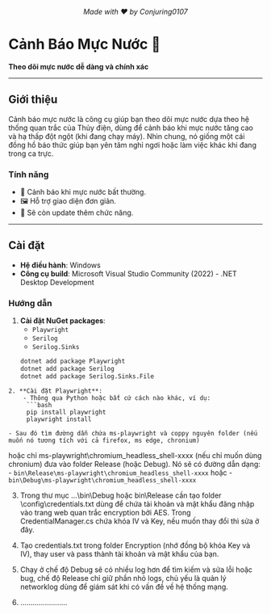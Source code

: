<p align="center">
  <i>Made with ❤️ by Conjuring0107</i>
</p>

# Cảnh Báo Mực Nước 🌊
**Theo dõi mực nước dễ dàng và chính xác**

---

## Giới thiệu
Cảnh báo mực nước là công cụ giúp bạn theo dõi mực nước dựa theo hệ thống quan trắc của Thủy điện, dùng để cảnh báo khi mực nước tăng cao và hạ thấp đột ngột (khi đang chạy máy). Nhìn chung, nó giống một cái đồng hồ báo thức giúp bạn yên tâm nghỉ ngơi hoặc làm việc khác khi đang trong ca trực.

### Tính năng
- 🚨 Cảnh báo khi mực nước bất thường.
- 🖼 Hỗ trợ giao diện đơn giản.
- 🔄 Sẽ còn update thêm chức năng.

---

## Cài đặt
- **Hệ điều hành**: Windows  
- **Công cụ build**: Microsoft Visual Studio Community (2022) - .NET Desktop Development

### Hướng dẫn
1. **Cài đặt NuGet packages**:
   - `Playwright`
   - `Serilog`
   - `Serilog.Sinks`
   ```bash
   dotnet add package Playwright
   dotnet add package Serilog
   dotnet add package Serilog.Sinks.File
```
2. **Cài đặt Playwright**:
    - Thông qua Python hoặc bất cứ cách nào khác, ví dụ:
     ```bash
     pip install playwright
     playwright install
```	 
	- Sau đó tìm đường dẫn chứa ms-playwright và coppy nguyên folder (nếu muốn nó tương tích với cả firefox, ms edge, chronium)
hoặc chỉ ms-playwright\chromium_headless_shell-xxxx (nếu chỉ muốn dùng chronium) đưa vào folder Release (hoặc Debug). Nó sẽ có
đường dẫn dạng: 
	- `bin\Release\ms-playwright\chromium_headless_shell-xxxx`
hoặc 
	- `bin\Debug\ms-playwright\chromium_headless_shell-xxxx`
	
3. Trong thư mục ...\bin\Debug hoặc bin\Release cần tạo folder \config\credentials.txt dùng để chứa tài khoản và mật khẩu đăng nhập vào trang web quan trắc
encryption bởi AES.
	Trong CredentialManager.cs chứa khóa IV và Key, nếu muốn thay đổi thì sửa ở đây.
	
4. Tạo credentials.txt trong folder Encryption (nhớ đồng bộ khóa Key và IV), thay user và pass thành tài khoản và mật khẩu của bạn.

5. Chạy ở chế độ Debug sẽ có nhiều log hơn để tìm kiếm và sửa lỗi hoặc bug, chế độ Release chỉ giữ phần nhỏ logs, chủ yếu là quản lý networklog
dùng để giám sát khi có vấn đề về hệ thống mạng.

6. .......................